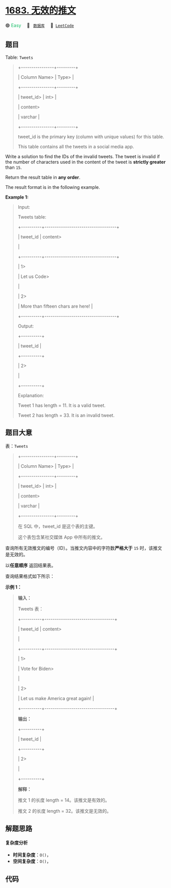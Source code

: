 # [1683. 无效的推文](https://leetcode.com/problems/invalid-tweets)

🟢 <font color=#15bd66>Easy</font>&emsp; 🔖&ensp; [`数据库`](/outline/tag/database.md)&emsp; 🔗&ensp;[`LeetCode`](https://leetcode.com/problems/invalid-tweets)

## 题目

Table: `Tweets`

> 
> 
> 
> 
> 
> +----------------+---------+
> 
> | Column Name> 
> | Type> 
> |
> 
> +----------------+---------+
> 
> | tweet_id> 
>    | int> 
>  |
> 
> | content> 
> > 
> | varchar |
> 
> +----------------+---------+
> 
> tweet_id is the primary key (column with unique values) for this table.
> 
> This table contains all the tweets in a social media app.
> 
> 



Write a solution to find the IDs of the invalid tweets. The tweet is invalid
if the number of characters used in the content of the tweet is **strictly
greater** than `15`.

Return the result table in **any order**.

The result format is in the following example.



**Example 1:**

> Input: 
> 
> Tweets table:
> 
> +----------+-----------------------------------+
> 
> | tweet_id | content> 
> > 
> > 
> > 
> > 
> > 
>    |
> 
> +----------+-----------------------------------+
> 
> | 1> 
> > 
> | Let us Code> 
> > 
> > 
> > 
> > 
>    |
> 
> | 2> 
> > 
> | More than fifteen chars are here! |
> 
> +----------+-----------------------------------+
> 
> Output: 
> 
> +----------+
> 
> | tweet_id |
> 
> +----------+
> 
> | 2> 
> > 
> |
> 
> +----------+
> 
> Explanation: 
> 
> Tweet 1 has length = 11. It is a valid tweet.
> 
> Tweet 2 has length = 33. It is an invalid tweet.
> 
> 


## 题目大意

表：`Tweets`

> 
> 
> 
> 
> 
> +----------------+---------+
> 
> | Column Name> 
> | Type> 
> |
> 
> +----------------+---------+
> 
> | tweet_id> 
>    | int> 
>  |
> 
> | content> 
> > 
> | varchar |
> 
> +----------------+---------+
> 
> 在 SQL 中，tweet_id 是这个表的主键。
> 
> 这个表包含某社交媒体 App 中所有的推文。



查询所有无效推文的编号（ID）。当推文内容中的字符数**严格大于** `15` 时，该推文是无效的。

以**任意顺序** 返回结果表。

查询结果格式如下所示：



**示例 1：**

> 
> 
> 
> 
> 
> **输入：**
> 
> Tweets 表：
> 
> +----------+----------------------------------+
> 
> | tweet_id | content> 
> > 
> > 
> > 
> > 
> > 
>   |
> 
> +----------+----------------------------------+
> 
> | 1> 
> > 
> | Vote for Biden> 
> > 
> > 
> > 
>    |
> 
> | 2> 
> > 
> | Let us make America great again! |
> 
> +----------+----------------------------------+
> 
> 
> 
> **输出：**
> 
> +----------+
> 
> | tweet_id |
> 
> +----------+
> 
> | 2> 
> > 
> |
> 
> +----------+
> 
> **解释：**
> 
> 推文 1 的长度 length = 14。该推文是有效的。
> 
> 推文 2 的长度 length = 32。该推文是无效的。
> 
> 


## 解题思路

#### 复杂度分析

- **时间复杂度**：`O()`，
- **空间复杂度**：`O()`，

## 代码

```javascript

```